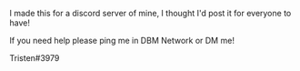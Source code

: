 I made this for a discord server of mine, I thought I'd post it for everyone to have!

If you need help please ping me in DBM Network or DM me! 

Tristen#3979
